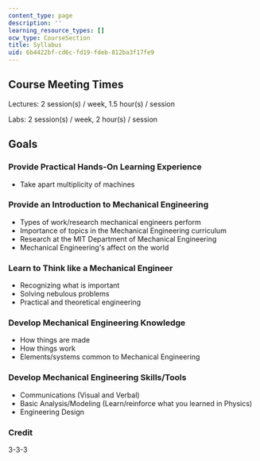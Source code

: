```yaml
---
content_type: page
description: ''
learning_resource_types: []
ocw_type: CourseSection
title: Syllabus
uid: 6b4422bf-cd6c-fd19-fdeb-812ba3f17fe9
---
```


Course Meeting Times
--------------------

Lectures: 2 session(s) / week, 1.5 hour(s) / session

Labs: 2 session(s) / week, 2 hour(s) / session

Goals
-----

### Provide Practical Hands-On Learning Experience

*   Take apart multiplicity of machines

### Provide an Introduction to Mechanical Engineering

*   Types of work/research mechanical engineers perform
*   Importance of topics in the Mechanical Engineering curriculum
*   Research at the MIT Department of Mechanical Engineering
*   Mechanical Engineering's affect on the world

### Learn to Think like a Mechanical Engineer

*   Recognizing what is important
*   Solving nebulous problems
*   Practical and theoretical engineering

### Develop Mechanical Engineering Knowledge

*   How things are made
*   How things work
*   Elements/systems common to Mechanical Engineering

### Develop Mechanical Engineering Skills/Tools

*   Communications (Visual and Verbal)
*   Basic Analysis/Modeling (Learn/reinforce what you learned in Physics)
*   Engineering Design

### Credit

3-3-3